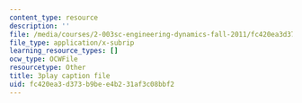 ```yaml
---
content_type: resource
description: ''
file: /media/courses/2-003sc-engineering-dynamics-fall-2011/fc420ea3d373b9bee4b231af3c08bbf2_tm51lwadMOc.srt
file_type: application/x-subrip
learning_resource_types: []
ocw_type: OCWFile
resourcetype: Other
title: 3play caption file
uid: fc420ea3-d373-b9be-e4b2-31af3c08bbf2
---
```

